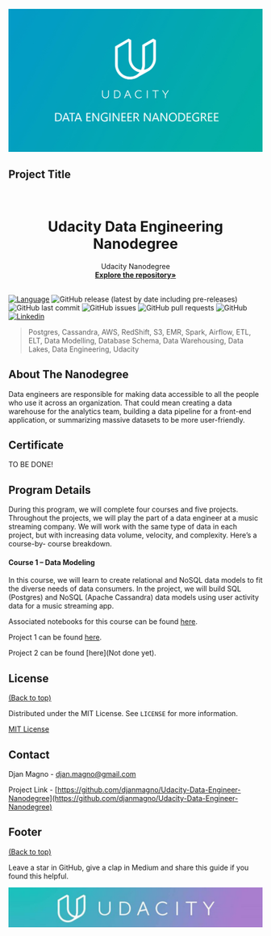 <!-- Add banner here -->
![Banner](images/banner-Udacity-Data-Engineer.png)

## Project Title
<br />

<p align="center">
 </a>
 <h1 align="center">Udacity Data Engineering Nanodegree</h1>
 <p align="center">
  Udacity Nanodegree
  <br />
  <a href=https://github.com/djanmagno/Udacity-Data-Engineer-Nanodegree><strong>Explore the repository»</strong></a>
  <br />
  <br />
 </p>

</p>

<!-- Add buttons here -->
[![Language](https://img.shields.io/badge/Python-3.9%2B-brightgreen?style=flat&logo=Python)](https://www.python.org/downloads/release/python-365/) ![GitHub release (latest by date including pre-releases)](https://img.shields.io/github/v/release/djanmagno/Udacity-Data-Engineer-Nanodegree?color=red&include_prereleases)
![GitHub last commit](https://img.shields.io/github/last-commit/djanmagno/Udacity-Data-Engineer-Nanodegree?color=yellow)
![GitHub issues](https://img.shields.io/github/issues-raw/djanmagno/Udacity-Data-Engineer-Nanodegree?color=orange)
![GitHub pull requests](https://img.shields.io/github/issues-pr/djanmagno/Udacity-Data-Engineer-Nanodegree?color=blueviolet)
![GitHub](https://img.shields.io/github/license/djanmagno/Udacity-Data-Engineer-Nanodegree?color=yellowgreen)
[![Linkedin](https://img.shields.io/badge/Linkedin-blue?style=flat&logo=Linkedin)](https://www.linkedin.com/in/djanmagno)

> Postgres, Cassandra, AWS, RedShift, S3, EMR, Spark, Airflow, ETL, ELT, Data Modelling, Database Schema, Data Warehousing, Data Lakes, Data Engineering, Udacity

## About The Nanodegree

Data engineers are responsible for making data accessible to all the people who use it across an organization. That could mean creating a data warehouse for the analytics team, building a data pipeline for a front-end application, or summarizing massive datasets to be more user-friendly.



## Certificate

<!-- <img src="###" /> -->

TO BE DONE!



## **Program Details**

During this program,  we will complete four courses and five projects. Throughout the projects,  we will play the part of a data engineer at a music streaming company. We will work with the same type of data in each project, but with increasing data volume, velocity, and complexity. Here’s a course-by- course breakdown.

#### **Course 1 – Data Modeling**

In this course,  we will learn to create relational and NoSQL data models to fit the diverse needs of data consumers. In the project,  we will build SQL (Postgres) and NoSQL (Apache Cassandra) data models using user activity data for a music streaming app.

Associated notebooks for this course can be found [here](https://github.com/djanmagno/Udacity-Data-Engineer-Nanodegree/tree/master/Notebook-Exercises).

Project 1 can be found [here](https://github.com/djanmagno/Udacity-Data-Engineer-Nanodegree/tree/master/Project-1-Data-Modeling-with-Postgres). 

Project 2 can be found [here](Not done yet). 

<!-- #### **Course 2 – Cloud Data Warehouses**

In this course,  we will learn to create cloud-based data warehouses. In the project,  we will build an ELT pipeline that extracts data from Amazon S3, stages it in Amazon Redshift, and transforms it into a set of dimensional tables.

Associated notebooks for this course can be found [here](###). 

Project 3 can be found [here](###). 

#### **Course 3 – Data Lakes with Apache Spark**

In this course,  we will learn more about the big data ecosystem, how to work with massive datasets with Apache Spark, and how to store big data in a data lake. In the project,  we will build an ETL pipeline for a data lake using Apache Spark and S3.

Associated notebooks for this course can be found [here](###).

Project 4 can be found [here](###). 

#### **Course 4 – Data Pipelines with Apache Airflow**

In this course,  we will learn to schedule, automate, and monitor data pipelines using Apache Airflow. In the project, they’ll continue your work on the music streaming company’s data infrastructure by creating and automating a set of data pipelines. 

Associated notebooks for this course can be found [here](###).

Project 5 can be found [here](###). 

#### **Capstone Project**

Undecided project.

Capstone Project can be found [here](###). -->

 

<!-- LICENSE -->

## License

[(Back to top)](#table-of-contents)

Distributed under the MIT License. See `LICENSE` for more information.

[MIT License](https://opensource.org/licenses/MIT)

<!-- CONTACT -->

## Contact

Djan Magno - djan.magno@gmail.com

Project Link - [https://github.com/djanmagno/Udacity-Data-Engineer-Nanodegree](https://github.com/djanmagno/Udacity-Data-Engineer-Nanodegree)


## Footer
[(Back to top)](#table-of-contents)

<!-- Let's also add a footer because I love footers and also you **can** use this to convey important info.
Let's make it an image because by now you have realised that multimedia in images == cool(*please notice the subtle programming joke). -->

Leave a star in GitHub, give a clap in Medium and share this guide if you found this helpful.

<!-- Add the footer here -->

![Footer](images/footer.png)